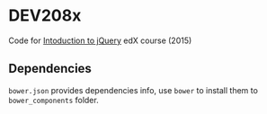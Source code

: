 # DEV208x

Code for [Intoduction to jQuery](https://courses.edx.org/courses/course-v1:Microsoft+DEV208x+3T2015/info) edX course (2015)

## Dependencies

`bower.json` provides dependencies info, use `bower` to install them to `bower_components` folder.